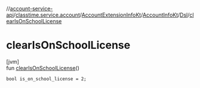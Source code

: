 //[account-service-api](../../../../../index.md)/[classtime.service.account](../../../index.md)/[AccountExtensionInfoKt](../../index.md)/[AccountInfoKt](../index.md)/[Dsl](index.md)/[clearIsOnSchoolLicense](clear-is-on-school-license.md)

# clearIsOnSchoolLicense

[jvm]\
fun [clearIsOnSchoolLicense](clear-is-on-school-license.md)()

<code>bool is_on_school_license = 2;</code>

